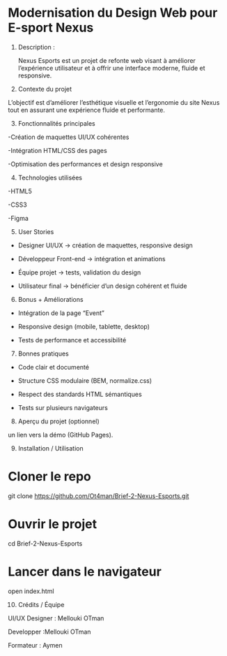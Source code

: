
# Modernisation du Design Web pour E-sport Nexus

1. Description :

   Nexus Esports est un projet de refonte web visant à améliorer l’expérience utilisateur et à offrir une interface moderne, fluide et responsive.

2. Contexte du projet


 L’objectif est d’améliorer l’esthétique visuelle et l’ergonomie du site Nexus tout en assurant une expérience fluide et performante. 

3. Fonctionnalités principales

  -Création de maquettes UI/UX cohérentes

  -Intégration HTML/CSS des pages 

  -Optimisation des performances et design responsive

4. Technologies utilisées

  -HTML5

  -CSS3

  -Figma


5.  User Stories 


 - Designer UI/UX → création de maquettes, responsive design

 - Développeur Front-end → intégration et animations

 - Équipe projet → tests, validation du design

 - Utilisateur final → bénéficier d’un design cohérent et fluide

6.  Bonus + Améliorations

- Intégration de la page “Event”

- Responsive design (mobile, tablette, desktop)

- Tests de performance et accessibilité

7.  Bonnes pratiques

- Code clair et documenté

- Structure CSS modulaire (BEM, normalize.css)

- Respect des standards HTML sémantiques

- Tests sur plusieurs navigateurs

8.  Aperçu du projet (optionnel)


un lien vers la démo (GitHub Pages).

9.  Installation / Utilisation
 
 # Cloner le repo
 git clone https://github.com/Ot4man/Brief-2-Nexus-Esports.git

 # Ouvrir le projet
 cd Brief-2-Nexus-Esports

 # Lancer dans le navigateur
 open index.html

10.  Crédits / Équipe

UI/UX Designer : Mellouki OTman

Developper :Mellouki OTman

Formateur : Aymen 
